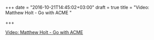 +++
date = "2016-10-21T14:45:02+03:00"
draft = true
title = "Video: Matthew Holt - Go with ACME "

+++

<p><a href="/stories/1152">Video: Matthew Holt - Go with ACME </a></p>
